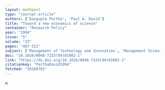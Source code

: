 ```yaml
---
layout: mathpost
type: "journal-article"
authors: ['Dasgupta Partha', 'Paul A. David']
title: "Toward a new economics of science"
container: "Research Policy"
year: "1994"
issue: "5"
volume: "23"
pages: "487-521"
subject: ['Management of Technology and Innovation', 'Management Science and Operations Research', 'Engineering(all)', 'Strategy and Management']
doi: "10.1016/0048-7333(94)01002-1"
link: "https://dx.doi.org/10.1016/0048-7333(94)01002-1"
citationkey: "ParthaDavid1994"
fetched: "20160701"
---
```


n